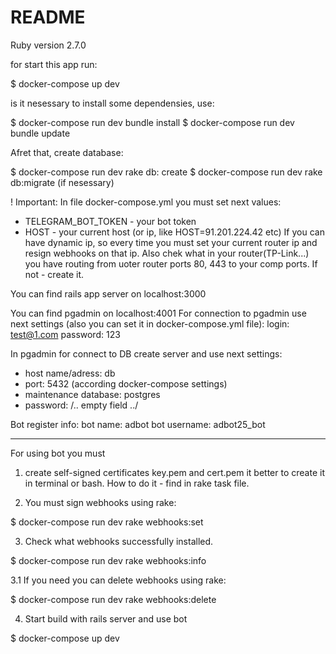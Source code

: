 # README

Ruby version 2.7.0

for start this app run:

$ docker-compose up dev

is it nesessary to install some dependensies, use:

$ docker-compose run dev bundle install
$ docker-compose run dev bundle update

Afret that, create database:

$ docker-compose run dev rake db: create
$ docker-compose run dev rake db:migrate (if nesessary)

! Important:
In file docker-compose.yml you must set next values:
- TELEGRAM_BOT_TOKEN - your bot token
- HOST - your current host (or ip, like HOST=91.201.224.42 etc)
If you can have dynamic ip, so every time you must set your current router ip and resign webhooks on that ip.
Also chek what in your router(TP-Link...) you have routing from uoter router ports 80, 443
to your comp ports. If not - create it.

You can find rails app server on localhost:3000

You can find pgadmin on localhost:4001
For connection to pgadmin use next settings (also you can set it in docker-compose.yml file):
login: test@1.com
password: 123

In pgadmin for connect to DB create server and use next settings:
- host name/adress: db
- port: 5432 (according docker-compose settings)
- maintenance database: postgres
- password: /.. empty field ../


Bot register info:
bot name: adbot
bot username: adbot25_bot

-----------------
For using bot you must 
1. create self-signed certificates key.pem and cert.pem
it better to create it in terminal or bash. How to do it - find in rake task file.

2. You must sign webhooks using rake:

$ docker-compose run dev rake webhooks:set

3. Check what webhooks successfully installed.

$ docker-compose run dev rake webhooks:info

3.1 If you need you can delete webhooks using rake:

$ docker-compose run dev rake webhooks:delete

4. Start build with rails server and use bot

$ docker-compose up dev
